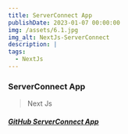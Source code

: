 ```yaml
---
title: ServerConnect App
publishDate: 2023-01-07 00:00:00
img: /assets/6.1.jpg
img_alt: NextJs-ServerConnect
description: |
tags:
  - NextJs
---
```

### ServerConnect App
> Next Js



##### <a href="https://github.com/Ivo196/NextJs-ServerConnect">GitHub ServerConnect App</a>



